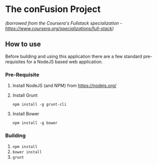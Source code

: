 # The conFusion Project
_(borrowed from the Coursera's Fullstack specialization - https://www.coursera.org/specializations/full-stack)_

## How to use
Before building and using this application there are a few standard pre-requisites for a NodeJS based web application.

### Pre-Requisite
1. Install NodeJS (and NPM) from https://nodejs.org/
2. Install Grunt

   `npm install -g grunt-cli`

3. Install Bower

   `npm install -g bower`
   

### Building

1. `npm install`
2. `bower install`
3. `grunt`